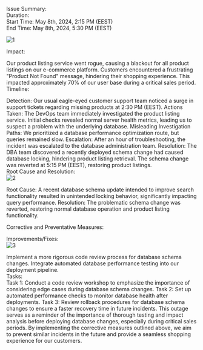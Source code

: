 Issue Summary:
<br>
Duration:
<br>
Start Time: May 8th, 2024, 2:15 PM (EEST)
<br>
End Time: May 8th, 2024, 5:30 PM (EEST)
<br>

![1](https://github.com/ehab-al-Mawardi/alx-system_engineering-devops/assets/75522554/01ddfd05-1ec7-46fe-8b6e-ce36f548db2d)


Impact:

Our product listing service went rogue, causing a blackout for all product listings on our e-commerce platform. Customers encountered a frustrating "Product Not Found" message, hindering their shopping experience. This impacted approximately 70% of our user base during a critical sales period.
<br>
Timeline:

Detection: Our usual eagle-eyed customer support team noticed a surge in support tickets regarding missing products at 2:30 PM (EEST).
Actions Taken: The DevOps team immediately investigated the product listing service. Initial checks revealed normal server health metrics, leading us to suspect a problem with the underlying database.
Misleading Investigation Paths: We prioritized a database performance optimization route, but queries remained slow.
Escalation: After an hour of troubleshooting, the incident was escalated to the database administration team.
Resolution: The DBA team discovered a recently deployed schema change had caused database locking, hindering product listing retrieval. The schema change was reverted at 5:15 PM (EEST), restoring product listings.
<br>
Root Cause and Resolution:
<br>
![2](https://github.com/ehab-al-Mawardi/alx-system_engineering-devops/assets/75522554/ec0173e7-c180-4723-9657-fd46273373a2)

Root Cause: A recent database schema update intended to improve search functionality resulted in unintended locking behavior, significantly impacting query performance.
Resolution: The problematic schema change was reverted, restoring normal database operation and product listing functionality.

Corrective and Preventative Measures:

Improvements/Fixes:
<br>
![3](https://github.com/ehab-al-Mawardi/alx-system_engineering-devops/assets/75522554/30f7a6a5-7cc1-4077-9ddd-72d116231bef)

Implement a more rigorous code review process for database schema changes.
Integrate automated database performance testing into our deployment pipeline.
<br>
Tasks:
<br>
Task 1: Conduct a code review workshop to emphasize the importance of considering edge cases during database schema changes.
Task 2: Set up automated performance checks to monitor database health after deployments.
Task 3: Review rollback procedures for database schema changes to ensure a faster recovery time in future incidents.
This outage serves as a reminder of the importance of thorough testing and impact analysis before deploying database changes, especially during critical sales periods. By implementing the corrective measures outlined above, we aim to prevent similar incidents in the future and provide a seamless shopping experience for our customers.
